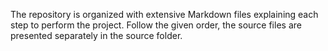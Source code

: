 The repository is organized with extensive Markdown files explaining each step to perform the project. Follow the given order, the source files are presented separately in the source folder.  
